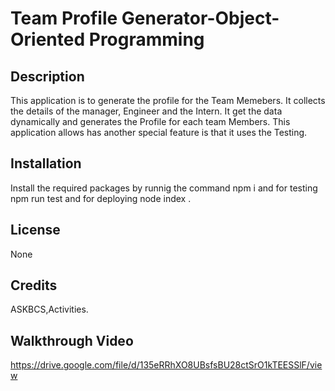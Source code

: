 # Team Profile Generator-Object-Oriented Programming

## Description
This application is to generate the profile for the Team Memebers. It collects the details of the manager, Engineer and the Intern. It get the data dynamically and generates the Profile for each team Members. This application allows has another special feature is that it uses the Testing.

## Installation
Install the required packages by runnig the command npm i and for testing npm run test and for deploying node index .

## License
None

## Credits
ASKBCS,Activities.

## Walkthrough Video
https://drive.google.com/file/d/135eRRhXO8UBsfsBU28ctSrO1kTEESSlF/view

